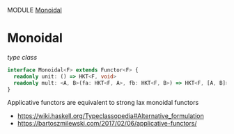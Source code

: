MODULE [Monoidal](https://github.com/gcanti/fp-ts/blob/master/src/Monoidal.ts)

# Monoidal

_type class_

```ts
interface Monoidal<F> extends Functor<F> {
  readonly unit: () => HKT<F, void>
  readonly mult: <A, B>(fa: HKT<F, A>, fb: HKT<F, B>) => HKT<F, [A, B]>
}
```

Applicative functors are equivalent to strong lax monoidal functors

* https://wiki.haskell.org/Typeclassopedia#Alternative_formulation
* https://bartoszmilewski.com/2017/02/06/applicative-functors/
